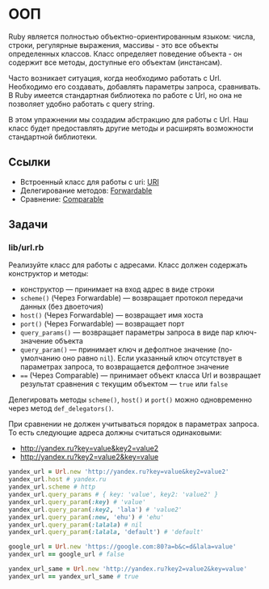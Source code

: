 # ООП

Ruby является полностью объектно-ориентированным языком: числа, строки, регулярные выражения, массивы - это все объекты определенных классов. Класс определяет поведение объекта - он содержит все методы, доступные его объектам (инстансам).

Часто возникает ситуация, когда необходимо работать с Url. Необходимо его создавать, добавлять параметры запроса, сравнивать. В Ruby имеется стандартная библиотека по работе с Url, но она не позволяет удобно работать с query string.

В этом упражнении мы создадим абстракцию для работы с Url. Наш класс будет предоставлять другие методы и расширять возможности стандартной библиотеки.

## Ссылки

* Встроенный класс для работы с uri: [URI](https://ruby-doc.org/stdlib-3.0.1/libdoc/uri/rdoc/URI.html)
* Делегирование методов: [Forwardable](https://ruby-doc.org/stdlib-3.0.1/libdoc/forwardable/rdoc/Forwardable.html)
* Сравнение: [Comparable](https://ruby-doc.org/core-3.0.1/Comparable.html)

## Задачи

### lib/url.rb

Реализуйте класс для работы с адресами. Класс должен содержать конструктор и методы:

* конструктор — принимает на вход адрес в виде строки
* `scheme()` (Через Forwardable) — возвращает протокол передачи данных (без двоеточия)
* `host()` (Через Forwardable) — возвращает имя хоста
* `port()` (Через Forwardable) — возвращает порт
* `query_params()` — возвращает параметры запроса в виде пар ключ-значение объекта
* `query_param()` — принимает ключ и дефолтное значение (по-умолчанию оно равно `nil`). Если указанный ключ отсутствует в параметрах запроса, то возвращается дефолтное значение
* `==` (Через Comparable) — принимает объект класса Url и возвращает результат сравнения с текущим объектом — `true` или `false`

Делегировать методы `scheme()`, `host()` и `port()` можно одновременно через метод `def_delegators()`.

При сравнении не должен учитываться порядок в параметрах запроса. То есть следующие адреса должны считаться одинаковыми:

* <http://yandex.ru?key=value&key2=value2>
* <http://yandex.ru?key2=value2&key=value>

```ruby
yandex_url = Url.new 'http://yandex.ru?key=value&key2=value2'
yandex_url.host # yandex.ru
yandex_url.scheme # http
yandex_url.query_params # { key: 'value', key2: 'value2' }
yandex_url.query_param(:key) # 'value'
yandex_url.query_param(:key2, 'lala') # 'value2'
yandex_url.query_param(:new, 'ehu') # 'ehu'
yandex_url.query_param(:lalala) # nil
yandex_url.query_param(:lalala, 'default') # 'default'

google_url = Url.new 'https://google.com:80?a=b&c=d&lala=value'
yandex_url == google_url # false

yandex_url_same = Url.new 'http://yandex.ru?key2=value2&key=value'
yandex_url == yandex_url_same # true
```

